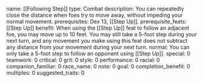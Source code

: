 name: [[Following Step]]
type: Combat
description: You can repeatedly close the distance when foes try to move away, without impeding your normal movement.
prerequisites: Dex 13, [[Step Up]].
prerequisite_feats: [[Step Up]]
benefit: When using the [[Step Up]] feat to follow an adjacent foe, you may move up to 10 feet. You may still take a 5-foot step during your next turn, and any movement you make using this feat does not subtract any distance from your movement during your next turn.
normal: You can only take a 5-foot step to follow an opponent using [[Step Up]].
special: 0
teamwork: 0
critical: 0
grit: 0
style: 0
performance: 0
racial: 0
companion_familiar: 0
race_name: 0
note: 0
goal: 0
completion_benefit: 0
multiples: 0
suggested_traits: 0
